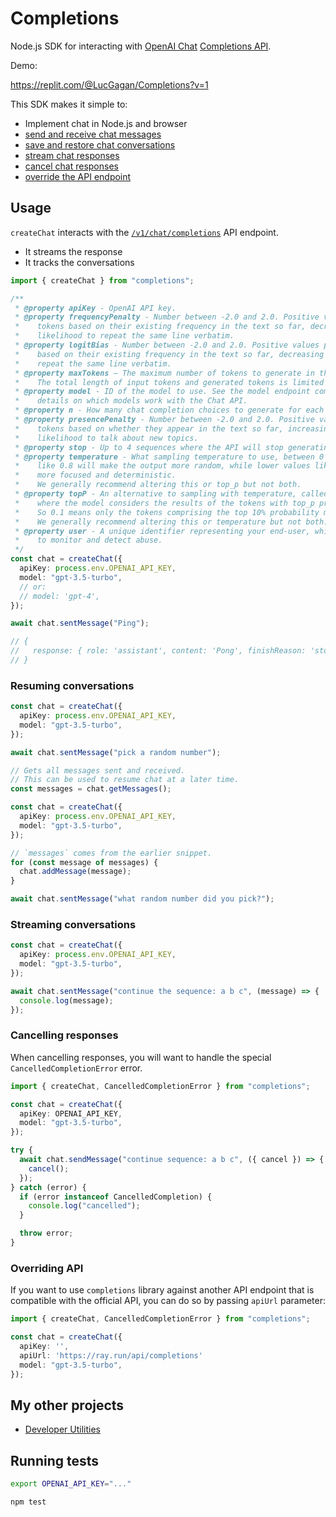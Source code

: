 # Completions

Node.js SDK for interacting with [OpenAI Chat](https://chat.openai.com/) [Completions API](https://platform.openai.com/docs/api-reference/chat/create).

Demo:

https://replit.com/@LucGagan/Completions?v=1

This SDK makes it simple to:

- Implement chat in Node.js and browser
- [send and receive chat messages](#usage)
- [save and restore chat conversations](#resuming-conversations)
- [stream chat responses](#streaming-conversations)
- [cancel chat responses](#cancelling-responses)
- [override the API endpoint](#overriding-api)

## Usage

`createChat` interacts with the [`/v1/chat/completions`](https://platform.openai.com/docs/api-reference/chat/create) API endpoint.

- It streams the response
- It tracks the conversations

```ts
import { createChat } from "completions";

/**
 * @property apiKey - OpenAI API key.
 * @property frequencyPenalty - Number between -2.0 and 2.0. Positive values penalize new
 *    tokens based on their existing frequency in the text so far, decreasing the model's
 *    likelihood to repeat the same line verbatim.
 * @property logitBias - Number between -2.0 and 2.0. Positive values penalize new tokens
 *    based on their existing frequency in the text so far, decreasing the model's likelihood to
 *    repeat the same line verbatim.
 * @property maxTokens – The maximum number of tokens to generate in the chat completion.
 *    The total length of input tokens and generated tokens is limited by the model's context length.
 * @property model - ID of the model to use. See the model endpoint compatibility table for
 *    details on which models work with the Chat API.
 * @property n - How many chat completion choices to generate for each input message.
 * @property presencePenalty - Number between -2.0 and 2.0. Positive values penalize new
 *    tokens based on whether they appear in the text so far, increasing the model's
 *    likelihood to talk about new topics.
 * @property stop - Up to 4 sequences where the API will stop generating further tokens.
 * @property temperature - What sampling temperature to use, between 0 and 2. Higher values
 *    like 0.8 will make the output more random, while lower values like 0.2 will make it
 *    more focused and deterministic.
 *    We generally recommend altering this or top_p but not both.
 * @property topP - An alternative to sampling with temperature, called nucleus sampling,
 *    where the model considers the results of the tokens with top_p probability mass.
 *    So 0.1 means only the tokens comprising the top 10% probability mass are considered.
 *    We generally recommend altering this or temperature but not both.
 * @property user - A unique identifier representing your end-user, which can help OpenAI
 *    to monitor and detect abuse.
 */
const chat = createChat({
  apiKey: process.env.OPENAI_API_KEY,
  model: "gpt-3.5-turbo",
  // or:
  // model: 'gpt-4',
});

await chat.sentMessage("Ping");

// {
//   response: { role: 'assistant', content: 'Pong', finishReason: 'stop' }
// }
```

### Resuming conversations

```ts
const chat = createChat({
  apiKey: process.env.OPENAI_API_KEY,
  model: "gpt-3.5-turbo",
});

await chat.sentMessage("pick a random number");

// Gets all messages sent and received.
// This can be used to resume chat at a later time.
const messages = chat.getMessages();
```

```ts
const chat = createChat({
  apiKey: process.env.OPENAI_API_KEY,
  model: "gpt-3.5-turbo",
});

// `messages` comes from the earlier snippet.
for (const message of messages) {
  chat.addMessage(message);
}

await chat.sentMessage("what random number did you pick?");
```

### Streaming conversations

```ts
const chat = createChat({
  apiKey: process.env.OPENAI_API_KEY,
  model: "gpt-3.5-turbo",
});

await chat.sentMessage("continue the sequence: a b c", (message) => {
  console.log(message);
});
```

### Cancelling responses

When cancelling responses, you will want to handle the special `CancelledCompletionError` error.

```ts
import { createChat, CancelledCompletionError } from "completions";

const chat = createChat({
  apiKey: OPENAI_API_KEY,
  model: "gpt-3.5-turbo",
});

try {
  await chat.sendMessage("continue sequence: a b c", ({ cancel }) => {
    cancel();
  });
} catch (error) {
  if (error instanceof CancelledCompletion) {
    console.log("cancelled");
  }

  throw error;
}
```

### Overriding API

If you want to use `completions` library against another API endpoint that is compatible with the official API, you can do so by passing `apiUrl` parameter:

```ts
import { createChat, CancelledCompletionError } from "completions";

const chat = createChat({
  apiKey: '',
  apiUrl: 'https://ray.run/api/completions'
  model: "gpt-3.5-turbo",
});
```

## My other projects

- [Developer Utilities](https://ray.run/tools)

## Running tests

```bash
export OPENAI_API_KEY="..."

npm test
```
